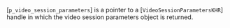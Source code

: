 [`p_video_session_parameters`] is a pointer to a
[`VideoSessionParametersKHR`] handle in which the video session
parameters object is returned.